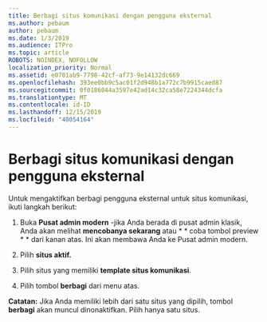 ```yaml
---
title: Berbagi situs komunikasi dengan pengguna eksternal
ms.author: pebaum
author: pebaum
ms.date: 1/3/2019
ms.audience: ITPro
ms.topic: article
ROBOTS: NOINDEX, NOFOLLOW
localization_priority: Normal
ms.assetid: e0701ab9-7798-42cf-af73-9e14132dc669
ms.openlocfilehash: 393ee0bb9c5ac01f2d948b1a772c7b9915caed87
ms.sourcegitcommit: 0f0186044a3597e42ad14c32ca58e7224344dcfa
ms.translationtype: MT
ms.contentlocale: id-ID
ms.lasthandoff: 12/15/2019
ms.locfileid: "40054164"
---
```

# <a name="share-a-communication-site-with-external-users"></a>Berbagi situs komunikasi dengan pengguna eksternal

Untuk mengaktifkan berbagi pengguna eksternal untuk situs komunikasi, ikuti langkah berikut: 
  
1. Buka **Pusat admin modern** -jika Anda berada di pusat admin klasik, Anda akan melihat **mencobanya sekarang** atau * * coba tombol preview * * dari kanan atas. Ini akan membawa Anda ke Pusat admin modern. 
  
2. Pilih **situs aktif.**
  
3. Pilih situs yang memiliki **template situs komunikasi**. 
  
4. Pilih tombol **berbagi** dari menu atas. 
  
 **Catatan:** Jika Anda memiliki lebih dari satu situs yang dipilih, tombol **berbagi** akan muncul dinonaktifkan. Pilih hanya satu situs. 
  

